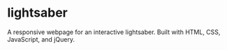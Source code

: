 # lightsaber

A responsive webpage for an interactive lightsaber. Built with HTML, CSS, JavaScript, and jQuery.
